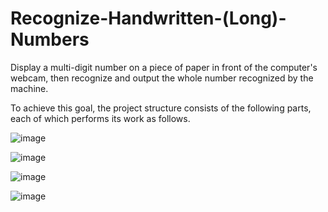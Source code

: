 # Recognize-Handwritten-(Long)-Numbers
 Display a multi-digit number on a piece of paper in front of the computer's webcam, then recognize and output the whole number recognized by the machine.

To achieve this goal, the project structure consists of the following parts, each of which performs its work as follows.

![image](https://github.com/amsadeghi/RecognizeHandwrittenNumbers/assets/165890457/803e9c8a-4ed3-4e54-9e18-219f9f3ab19f)

![image](https://github.com/amsadeghi/RecognizeHandwrittenNumbers/assets/165890457/a241bddb-dbf5-461b-abfc-8c7ac9240bbe)

![image](https://github.com/amsadeghi/RecognizeHandwrittenNumbers/assets/165890457/dae1b551-aeed-43ff-b33d-abf04e692368)

![image](https://github.com/amsadeghi/RecognizeHandwrittenNumbers/assets/165890457/1a6fddad-676a-469e-bf11-7cf0a272e560)

